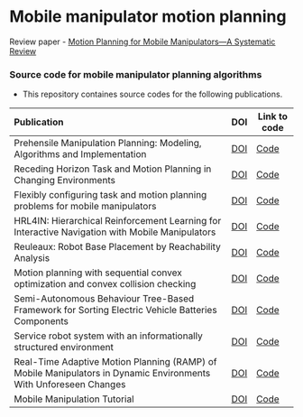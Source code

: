 # Mobile manipulator motion planning

Review paper - [Motion Planning for Mobile Manipulators—A Systematic Review](https://doi.org/10.3390/machines10020097)

### Source code for mobile manipulator planning algorithms

- This repository containes source codes for the following publications.

| Publication  | DOI  | Link to code |
| :------------ |---------------| -----|
| Prehensile Manipulation Planning: Modeling, Algorithms and Implementation | [DOI](https://doi.org/10.1109/TRO.2021.3130433) | [Code](https://humanoid-path-planner.github.io/hpp-doc/) |
| Receding Horizon Task and Motion Planning in Changing Environments | [DOI](https://doi.org/10.1016/j.robot.2021.103863) | [Code](https://github.com/nicolacastaman/rh-tamp) |
| Flexibly configuring task and motion planning problems for mobile manipulators| [DOI](https://doi.org/10.1109/ETFA46521.2020.9212086) | [Code](https://gitioc.upc.edu/rostutorials/ktmpb/tree/python-branch) |
| HRL4IN: Hierarchical Reinforcement Learning for Interactive Navigation with Mobile Manipulators| [DOI](https://arxiv.org/abs/1910.11432) | [Code](https://github.com/ChengshuLi/HRL4IN) |
| Reuleaux: Robot Base Placement by Reachability Analysis | [DOI](https://doi.org/10.1109/IRC.2018.00028) | [Code](https://github.com/ros-industrial-consortium/reuleaux) |
| Motion planning with sequential convex optimization and convex collision checking| [DOI](https://doi.org/10.1177%2F0278364914528132) | [Code](https://rll.berkeley.edu/trajopt/doc/sphinx_build/html/) |
| Semi-Autonomous Behaviour Tree-Based Framework for Sorting Electric Vehicle Batteries Components| [DOI](https://doi.org/10.3390/robotics10020082) | [Code](https://figshare.com/s/ddb832077aff5ccda96e) |
| Service robot system with an informationally structured environment| [DOI](https://doi-org.libproxy1.nus.edu.sg/10.1016/j.robot.2015.07.010) | [Code](https://github.com/irvs/ros_tms) |
| Real-Time Adaptive Motion Planning (RAMP) of Mobile Manipulators in Dynamic Environments With Unforeseen Changes| [DOI](https://doi.org/10.1109/TRO.2008.2003277) | [Code](https://github.com/sterlingm/ramp) |
| Mobile Manipulation Tutorial| [DOI](https://robotics.shanghaitech.edu.cn/static/robotics2020/MoManTu_Intro.pdf) | [Code](https://momantu.github.io/) |
